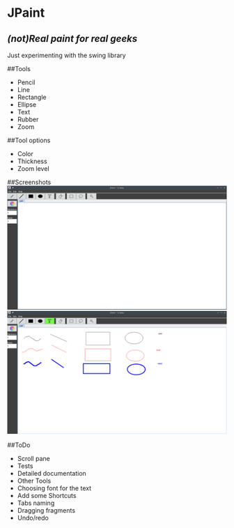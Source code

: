 # JPaint
## _(not)Real paint for real geeks_
Just experimenting with the swing library

##Tools
- Pencil
- Line 
- Rectangle 
- Ellipse
- Text
- Rubber 
- Zoom

##Tool options
- Color
- Thickness
- Zoom level

##Screenshots
![N|Solid](screenshots/img.png)
![N|Solid](screenshots/img_1.png)

##ToDo
- Scroll pane 
- Tests
- Detailed documentation 
- Other Tools
- Choosing font for the text
- Add some Shortcuts 
- Tabs naming 
- Dragging fragments
- Undo/redo